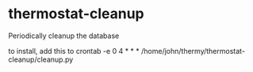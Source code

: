 # thermostat-cleanup
Periodically cleanup the database

to install, add this to crontab -e
0 4 * * * /home/john/thermy/thermostat-cleanup/cleanup.py

